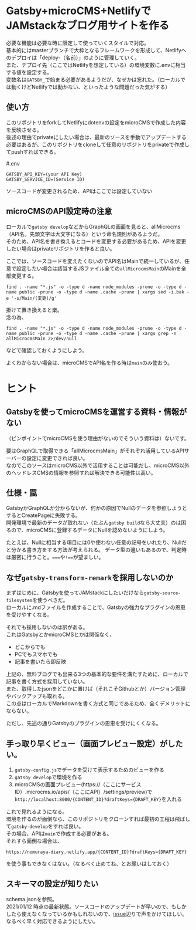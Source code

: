 # Gatsby+microCMS+NetlifyでJAMstackなブログ用サイトを作る
必要な機能は必要な時に限定して使っていくスタイルで対応。<br>
基本的にはmasterブランチで大枠となるフレームワークを形成して、Netlifyへのデプロイは「deploy-（名前）」のように管理していく。<BR>
また、デプロイ先（ここではNetlifyを想定している）の環境変数に.envに相当する値を設定する。<BR>
変数名は`GATSBY_`で始まる必要があるようだが、なぜかは忘れた。（ローカルでは動くけどNetlifyでは動かない、といったような問題だった気がする）

## 使い方
このリポジトリをforkしてNetlifyにdotenvの設定をmicroCMSで作成した内容を反映させる。<BR>
後述の理由でprivateにしたい場合は、最新のソースを手動でアップデートする必要はあるが、このリポジトリをcloneして任意のリポジトリをprivateで作成してpushすればできる。

#.env

```
GATSBY_API_KEY=(your API Key)
GATSBY_SERVICE_ID=(Service ID)
```

ソースコードが変更されるため、APIはここでは設定していない

## microCMSのAPI設定時の注意
ローカルで`gatsby develop`などからGraphQLの画面を見ると、allMicrocms（API名。先頭文字は大文字になる）という命名規則があるようだ。<BR>
そのため、API名を書き換えるとコードを変更する必要があるため、APIを変更したい場合はprivateリポジトリを作ると良い。

ここでは、ソースコードを変えたくないのでAPI名はMainで統一しているが、任意で設定したい場合は該当するJSファイル全ての`allMicrocmsMain`のMainを全部変更する。<BR>

```
find . -name "*.js" -o -type d -name node_modules -prune -o -type d -name public -prune -o -type d -name .cache -prune | xargs sed -i.bak -e '-s/Main/(変更)/g'
```

掛けて置き換えると楽。<BR>
念の為、

```
find . -name "*.js" -o -type d -name node_modules -prune -o -type d -name public -prune -o -type d -name .cache -prune | xargs grep -n allMicrocmsMain 2>/dev/null
```

などで確認しておくようにしよう。

よくわからない場合は、microCMSでAPI名を作る時は`main`のみ使おう。

# ヒント
## Gatsbyを使ってmicroCMSを運営する資料・情報がない
（ピンポイントでmicroCMSを使う理由がないのでそういう資料は）ないです。

要はGraphQLで取得できる「allMicrocmsMain」がそれぞれ活用しているAPIサーバーの設定に変更できれば良い。<BR>
なのでこのソースはmicroCMS以外で活用することは可能だし、microCMS以外のヘッドレスCMSの情報を参照すれば解決できる可能性は高い。

## 仕様・罠
GatsbyかGraphQLか分からないが、何かの原因でNullのデータを参照しようとするとCreatePageに失敗する。<BR>
開発環境で最新のデータが取れない（たぶん`gatsby build`なら大丈夫）のは困るので、microCMSに登録するデータにNullを認めないようにしよう。

たとえば、Nullに相当する項目には0や使わない任意の記号をいれたり、Nullだと分かる書き方をする方法が考えられる。
データ型の違いもあるので、判定時は厳密に行うこと。`===`や`!==`が望ましい。

## なぜ`gatsby-transform-remark`を採用しないのか
まずはじめに、Gatsbyを使ってJAMstackにしたいだけなら`gatsby-source-filesystem`を使うべきだ。<BR>
ローカルに.mdファイルを作成することで、Gatsbyの強力なプラグインの恩恵を受けやすくなる。

それでも採用しないのは訳がある。<BR>
これはGatsbyとかmicroCMSとかは関係なく、

- どこからでも
- PCでもスマホでも
- 記事を書いたら即反映

上記の、無料ブログでも出来る3つの基本的な要件を満たすために、ローカルで記事を書く方式を採用していない。<BR>
また、取得したjsonをどこかに置けば（それこそGithubとか）バージョン管理やバックアップも取れる。<BR>
この点はローカルでMarkdownを書く方式と同じであるため、全くデメリットにならない。

ただし、先述の通りGatsbyのプラグインの恩恵を受けにくくなる。

## 手っ取り早くビュー（画面プレビュー設定）がしたい。
1. `gatsby-config.js`でデータを受けて表示するためのビューを作る
1. `gatsby develop`で環境を作る
1. microCMSの画面プレビュー(https://（ここにサービスID）.microcms.io/apis/（ここにAPI）/settings/preview)で`http://localhost:8000/{CONTENT_ID}?draftKeys={DRAFT_KEY}`を入れる

これで見れるようになる。<BR>
環境を作るのが面倒なら、このリポジトリをクローンすれば最初の工程は飛ばして`gatsby-develop`をすれば良い。<BR>
その場合、APIは`main`で作成する必要がある。<BR>
それすら面倒な場合は、

```
https://nomuraya-diary.netlify.app/{CONTENT_ID}?draftKeys={DRAFT_KEY}
```

を使う事もできなくはない。（なるべく止めてね、とお願いはしておく）

## スキーマの設定が知りたい
schema.jsonを参照。<BR>
2021/01/12 時点の最新状態。ソースコードのアップデートが早いので、もしかしたら使えなくなっているかもしれないので、[issue](https://github.com/shimajima-eiji/microcms-gatsby/issues/new)辺りで声をかけてほしい。<br>
なるべく早く対応できるようにしたい。
